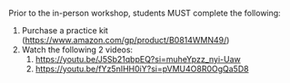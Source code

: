 Prior to the in-person workshop, students MUST complete the following:
1. Purchase a practice kit (https://www.amazon.com/gp/product/B0814WMN49/)
2. Watch the following 2 videos:
    1. https://youtu.be/J5Sb21qbpEQ?si=muheYpzz_nyi-Uaw
    2. https://youtu.be/fYz5nIHH0iY?si=pVMU4O8R0OgQa5D8
